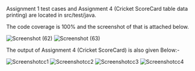 Assignment 1 test cases and Assignment 4 (Cricket ScoreCard table data printing) are located in src/test/java.



The code coverage is 100% and the screenshot of that is attached below.

![Screenshot (62)](https://github.com/karsh-404/QA_Comviva/assets/106162400/71a2df0e-007c-43d6-b945-ee229a32c238)
![Screenshot (63)](https://github.com/karsh-404/QA_Comviva/assets/106162400/d3fb0940-1fc6-4d7d-a372-242039fb757c)



The output of Assignment 4 (Cricket ScoreCard) is also given Below:- 

![Screenshotcc1](https://github.com/karsh-404/QA_Comviva/assets/106162400/cde9be36-ae23-4686-a76a-7ae092f95a43)
![Screenshotcc2](https://github.com/karsh-404/QA_Comviva/assets/106162400/7cee1aa2-ffdf-48ad-9fee-5e3ec7bab511)
![Screenshotcc3](https://github.com/karsh-404/QA_Comviva/assets/106162400/b01128fb-9dc0-443d-89a8-5d3464e2de6c)
![Screenshotcc4](https://github.com/karsh-404/QA_Comviva/assets/106162400/51514a26-0ca4-4913-a9eb-bac3d817688a)

